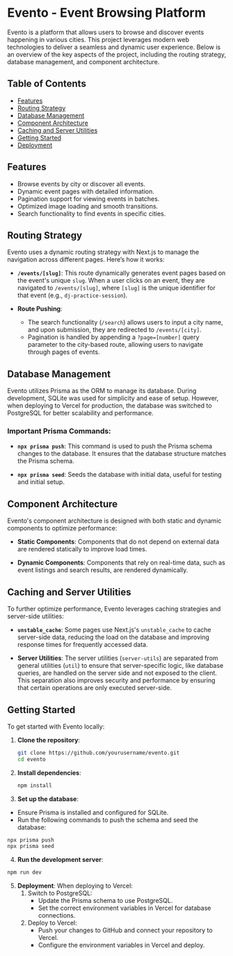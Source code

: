 # Evento - Event Browsing Platform

Evento is a platform that allows users to browse and discover events happening in various cities. This project leverages modern web technologies to deliver a seamless and dynamic user experience. Below is an overview of the key aspects of the project, including the routing strategy, database management, and component architecture.

## Table of Contents

- [Features](#features)
- [Routing Strategy](#routing-strategy)
- [Database Management](#database-management)
- [Component Architecture](#component-architecture)
- [Caching and Server Utilities](#caching-and-server-utilities)
- [Getting Started](#getting-started)
- [Deployment](#deployment)

## Features

- Browse events by city or discover all events.
- Dynamic event pages with detailed information.
- Pagination support for viewing events in batches.
- Optimized image loading and smooth transitions.
- Search functionality to find events in specific cities.

## Routing Strategy

Evento uses a dynamic routing strategy with Next.js to manage the navigation across different pages. Here’s how it works:

- **`/events/[slug]`**: This route dynamically generates event pages based on the event's unique `slug`. When a user clicks on an event, they are navigated to `/events/[slug]`, where `[slug]` is the unique identifier for that event (e.g., `dj-practice-session`).

- **Route Pushing**: 
  - The search functionality (`/search`) allows users to input a city name, and upon submission, they are redirected to `/events/[city]`.
  - Pagination is handled by appending a `?page=[number]` query parameter to the city-based route, allowing users to navigate through pages of events.

## Database Management

Evento utilizes Prisma as the ORM to manage its database. During development, SQLite was used for simplicity and ease of setup. However, when deploying to Vercel for production, the database was switched to PostgreSQL for better scalability and performance.

### Important Prisma Commands:

- **`npx prisma push`**: This command is used to push the Prisma schema changes to the database. It ensures that the database structure matches the Prisma schema.

- **`npx prisma seed`**: Seeds the database with initial data, useful for testing and initial setup.

## Component Architecture

Evento's component architecture is designed with both static and dynamic components to optimize performance:

- **Static Components**: Components that do not depend on external data are rendered statically to improve load times.

- **Dynamic Components**: Components that rely on real-time data, such as event listings and search results, are rendered dynamically.

## Caching and Server Utilities

To further optimize performance, Evento leverages caching strategies and server-side utilities:

- **`unstable_cache`**: Some pages use Next.js's `unstable_cache` to cache server-side data, reducing the load on the database and improving response times for frequently accessed data.

- **Server Utilities**: The server utilities (`server-utils`) are separated from general utilities (`util`) to ensure that server-specific logic, like database queries, are handled on the server side and not exposed to the client. This separation also improves security and performance by ensuring that certain operations are only executed server-side.

## Getting Started

To get started with Evento locally:

1. **Clone the repository**:
   ```bash
   git clone https://github.com/yourusername/evento.git
   cd evento
2. **Install dependencies**:
   ```bash
   npm install

3. **Set up the database**:
- Ensure Prisma is installed and configured for SQLite.
- Run the following commands to push the schema and seed the database:
```bash
npx prisma push
npx prisma seed  
```

4. **Run the development server**:
```bash
npm run dev
```
5. **Deployment**:
When deploying to Vercel:
    1. Switch to PostgreSQL:
        - Update the Prisma schema to use PostgreSQL.
        - Set the correct environment variables in Vercel for database connections.
    2. Deploy to Vercel:
        - Push your changes to GitHub and connect your repository to Vercel.
        - Configure the environment variables in Vercel and deploy.
